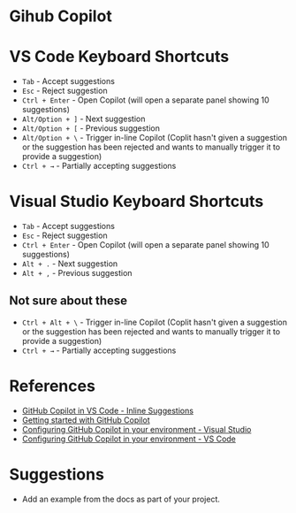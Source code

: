 # Gihub Copilot

# VS Code Keyboard Shortcuts
- `Tab` - Accept suggestions
- `Esc` - Reject suggestion
- `Ctrl + Enter` - Open Copilot (will open a separate panel showing 10 suggestions)
- `Alt/Option + ]` - Next suggestion
- `Alt/Option + [` - Previous suggestion
- `Alt/Option + \` - Trigger in-line Copilot (Coplit hasn't given a suggestion or the suggestion has been rejected and wants to manually trigger it to provide a suggestion)
- `Ctrl + →` - Partially accepting suggestions

# Visual Studio Keyboard Shortcuts
- `Tab` - Accept suggestions
- `Esc` - Reject suggestion
- `Ctrl + Enter` - Open Copilot (will open a separate panel showing 10 suggestions)
- `Alt + .` - Next suggestion
- `Alt + ,` - Previous suggestion

## Not sure about these
- `Ctrl + Alt + \` - Trigger in-line Copilot (Coplit hasn't given a suggestion or the suggestion has been rejected and wants to manually trigger it to provide a suggestion)
- `Ctrl + →` - Partially accepting suggestions

# References
 - [GitHub Copilot in VS Code - Inline Suggestions](https://code.visualstudio.com/docs/editor/github-copilot#_inline-suggestions)
 - [Getting started with GitHub Copilot](https://docs.github.com/en/copilot/using-github-copilot/getting-started-with-github-copilot#partially-accepting-suggestions-1)
 - [Configuring GitHub Copilot in your environment - Visual Studio](https://docs.github.com/en/copilot/configuring-github-copilot/configuring-github-copilot-in-your-environment)
 - [Configuring GitHub Copilot in your environment - VS Code](https://docs.github.com/en/copilot/configuring-github-copilot/configuring-github-copilot-in-your-environment?tool=vscode)

# Suggestions
- Add an example from the docs as part of your project.
